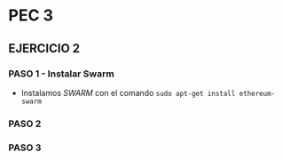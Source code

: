 # PEC 3
## EJERCICIO 2

### PASO 1 - Instalar Swarm

- Instalamos *SWARM* con el comando `sudo apt-get install ethereum-swarm`



### PASO 2


### PASO 3